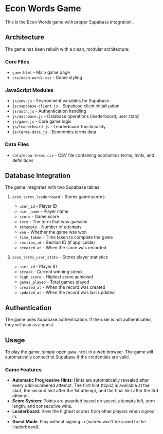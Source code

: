 # Econ Words Game

This is the Econ Words game with proper Supabase integration.

## Architecture

The game has been rebuilt with a clean, modular architecture:

### Core Files

- `game.html` - Main game page
- `css/econ-words.css` - Game styling

### JavaScript Modules

- `js/env.js` - Environment variables for Supabase
- `js/supabase-client.js` - Supabase client initialization
- `js/auth.js` - Authentication handling
- `js/database.js` - Database operations (leaderboard, user stats)
- `js/game.js` - Core game logic
- `js/leaderboard.js` - Leaderboard functionality
- `js/terms-data.js` - Economics terms data

### Data Files

- `data/econ-terms.csv` - CSV file containing economics terms, hints, and definitions

## Database Integration

The game integrates with two Supabase tables:

1. `econ_terms_leaderboard` - Stores game scores
   - `user_id` - Player ID
   - `user_name` - Player name
   - `score` - Game score
   - `term` - The term that was guessed
   - `attempts` - Number of attempts
   - `won` - Whether the game was won
   - `time_taken` - Time taken to complete the game
   - `section_id` - Section ID (if applicable)
   - `created_at` - When the score was recorded

2. `econ_terms_user_stats` - Stores player statistics
   - `user_id` - Player ID
   - `streak` - Current winning streak
   - `high_score` - Highest score achieved
   - `games_played` - Total games played
   - `created_at` - When the record was created
   - `updated_at` - When the record was last updated

## Authentication

The game uses Supabase authentication. If the user is not authenticated, they will play as a guest.

## Usage

To play the game, simply open `game.html` in a web browser. The game will automatically connect to Supabase if the credentials are valid.

### Game Features

- **Automatic Progressive Hints**: Hints are automatically revealed after every odd-numbered attempt. The first hint (topic) is available at the start, the second hint after the 1st attempt, and the final hint after the 3rd attempt.
- **Score System**: Points are awarded based on speed, attempts left, term length, and consecutive wins.
- **Leaderboard**: View the highest scores from other players when signed in.
- **Guest Mode**: Play without signing in (scores won't be saved to the leaderboard).
